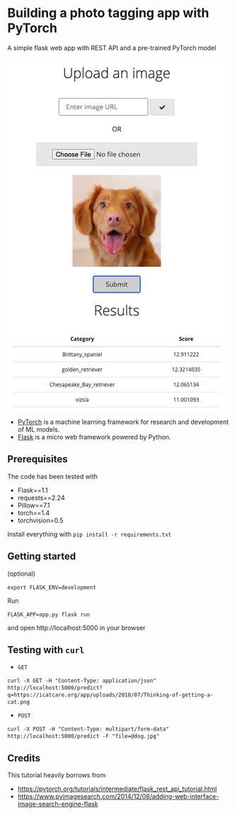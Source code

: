 Building a photo tagging app with PyTorch
=========================================

A simple flask web app with REST API and a pre-trained PyTorch model

![pytorch_in_action](imgs/action.png)

* [PyTorch](https://pytorch.org/) is a machine learning framework for research and development of ML models.
* [Flask](http://flask.pocoo.org/) is a micro web framework powered by Python.

## Prerequisites

The code has been tested with
* Flask==1.1
* requests==2.24
* Pillow==7.1
* torch==1.4
* torchvision=0.5

Install everything with `pip install -r requirements.txt`

## Getting started

(optional)
```
export FLASK_ENV=development
```

Run
```
FLASK_APP=app.py flask run
```

and open http://localhost:5000 in your browser

## Testing with `curl`

* `GET`
```
curl -X GET -H "Content-Type: application/json" http://localhost:5000/predict?q=https://icatcare.org/app/uploads/2018/07/Thinking-of-getting-a-cat.png
```

* `POST`
```
curl -X POST -H "Content-Type: multipart/form-data" http://localhost:5000/predict -F "file=@dog.jpg"
```

## Credits

This tutorial heavily borrows from

* https://pytorch.org/tutorials/intermediate/flask_rest_api_tutorial.html
* https://www.pyimagesearch.com/2014/12/08/adding-web-interface-image-search-engine-flask